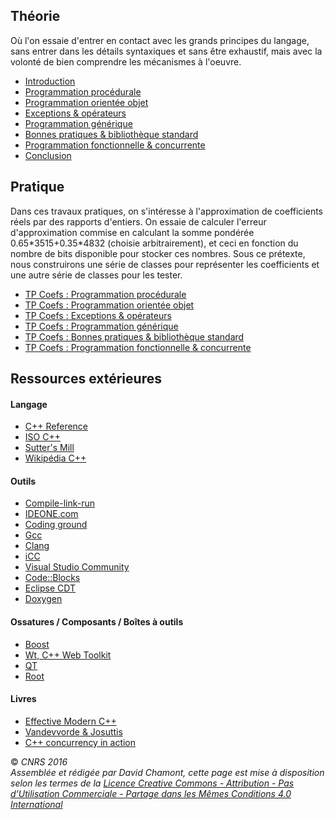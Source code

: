 ## Théorie

Où l'on essaie d'entrer en contact avec les grands principes du langage, sans entrer dans les détails syntaxiques et sans être exhaustif, mais avec la volonté de bien comprendre les mécanismes à l'oeuvre.

  - [Introduction](TheorieIntroduction.md)
  - [Programmation procédurale](TheorieClassique.md)
  - [Programmation orientée objet](TheorieObjets.md)
  - [Exceptions & opérateurs](TheorieExceptionsOperateurs.md)
  - [Programmation générique](TheorieGenerique.md)
  - [Bonnes pratiques & bibliothèque standard](TheorieBonnesPratiquesBiblio.md)
  - [Programmation fonctionnelle & concurrente](TheorieFonctionnelleConcurrente.md)
  - [Conclusion](TheorieConclusion.md)

## Pratique

Dans ces travaux pratiques, on s'intéresse à l'approximation de coefficients réels par des rapports d'entiers. On essaie de calculer l'erreur d'approximation commise en calculant la somme pondérée 0.65\*3515+0.35\*4832 (choisie arbitrairement), et ceci en fonction du nombre de bits disponible pour stocker ces nombres. Sous ce prétexte, nous construirons une série de classes pour représenter les coefficients et une autre série de classes pour les tester.

  - [TP Coefs : Programmation procédurale](CoefsClassique.md)
  - [TP Coefs : Programmation orientée objet](CoefsObjets.md)
  - [TP Coefs : Exceptions & opérateurs](CoefsExceptionsOperateurs.md)
  - [TP Coefs : Programmation générique](CoefsGenerique.md)
  - [TP Coefs : Bonnes pratiques & bibliothèque standard](CoefsBonnesPratiquesBiblio.md)
  - [TP Coefs : Programmation fonctionnelle & concurrente](CoefsFonctionnelleConcurrente.md)

## Ressources extérieures

#### Langage

  - [C++ Reference](http://www.cppreference.com/)
  - [ISO C++](https://isocpp.org/)
  - [Sutter's Mill](http://herbsutter.com/)
  - [Wikipédia C++](http://fr.wikipedia.org/wiki/C%2B%2B)

#### Outils

  - [Compile-link-run](http://coliru.stacked-crooked.com/)
  - [IDEONE.com](http://ideone.com/)
  - [Coding ground](http://www.tutorialspoint.com/codingground.htm)
  - [Gcc](http://gcc.gnu.org/)
  - [Clang](http://clang.llvm.org/)
  - [iCC](https://fr.wikipedia.org/wiki/Intel_C%2B%2B_Compiler)
  - [Visual Studio Community](http://www.visualstudio.com/fr-fr/products/visual-studio-community-vs.aspx)
  - [Code::Blocks](http://www.codeblocks.org/)
  - [Eclipse CDT](https://eclipse.org/cdt/)
  - [Doxygen](http://www.doxygen.org/)

#### Ossatures / Composants / Boîtes à outils

  - [Boost](http://www.boost.org/)
  - [Wt, C++ Web Toolkit](http://www.webtoolkit.eu/wt)
  - [QT](http://qt-project.org/)
  - [Root](http://root.cern.ch/)

#### Livres

  - [Effective Modern C++](http://www.amazon.fr/Effective-Modern-C-Scott-Meyers/dp/1491903996/ref=sr_1_2?ie=UTF8&qid=1410853138&sr=8-2&keywords=effective+C%2B%2B)
  - [Vandevvorde & Josuttis](http://www.amazon.fr/C-Templates-David-Vandevoorde/dp/0321714121/ref=dp_ob_title_bk)
  - [C++ concurrency in action](http://www.amazon.fr/C-Concurrency-Mr-Anthony-Williams/dp/1933988770/ref=sr_1_1?ie=UTF8&qid=1410853447&sr=8-1&keywords=c%2B%2B+concurrency)

  
  
© *CNRS 2016*  
*Assemblée et rédigée par David Chamont, cette page est mise à disposition selon les termes de la [Licence Creative Commons - Attribution - Pas d’Utilisation Commerciale - Partage dans les Mêmes Conditions 4.0 International](http://creativecommons.org/licenses/by-nc-sa/4.0/)*

